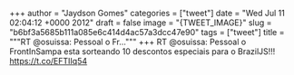 
+++
author = "Jaydson Gomes"
categories = ["tweet"]
date = "Wed Jul 11 02:04:12 +0000 2012"
draft = false
image = "{TWEET_IMAGE}"
slug = "b6bf3a5685b111a085e6c414d4ac57a3dcc47e90"
tags = ["tweet"]
title = """RT @osuissa: Pessoal o Fr..."""
+++
RT @osuissa: Pessoal o FrontInSampa esta sorteando 10 descontos especiais para o BrazilJS!!! https://t.co/EFTIIq54
